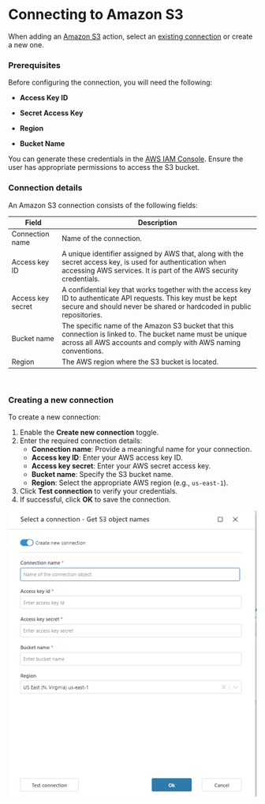 # Connecting to Amazon S3

When adding an [Amazon S3](https://docs.aws.amazon.com/appstudio/latest/userguide/connectors-s3.html) action, select an [existing connection](../../workspaces/workspace-objects.md) or create a new one.


### Prerequisites

Before configuring the connection, you will need the following:

- **Access Key ID**

- **Secret Access Key**

- **Region**

- **Bucket Name**

You can generate these credentials in the [AWS IAM Console](https://docs.aws.amazon.com/IAM/latest/UserGuide/id_credentials_access-keys.html). Ensure the user has appropriate permissions to access the S3 bucket.

### Connection details

An Amazon S3 connection consists of the following fields:

| Field             | Description                                                          |
| ----------------- | -------------------------------------------------------------------- |
| Connection name   | Name of the connection.                                              |
| Access key ID     | A unique identifier assigned by AWS that, along with the secret access key, is used for authentication when accessing AWS services. It is part of the AWS security credentials.                      |
| Access key secret | A confidential key that works together with the access key ID to authenticate API requests. This key must be kept secure and should never be shared or hardcoded in public repositories.                  |
| Bucket name       | The specific name of the Amazon S3 bucket that this connection is linked to. The bucket name must be unique across all AWS accounts and comply with AWS naming conventions.           |
| Region           | The AWS region where the S3 bucket is located.                      |

<br/>

### Creating a new connection

To create a new connection:
1. Enable the **Create new connection** toggle.
2. Enter the required connection details:
   - **Connection name**: Provide a meaningful name for your connection.
   - **Access key ID**: Enter your AWS access key ID.
   - **Access key secret**: Enter your AWS secret access key.
   - **Bucket name**: Specify the S3 bucket name.
   - **Region**: Select the appropriate AWS region (e.g., `us-east-1`).
3. Click **Test connection** to verify your credentials.
4. If successful, click **OK** to save the connection.

![img](../../../../images/flow/connection-amaz.png)